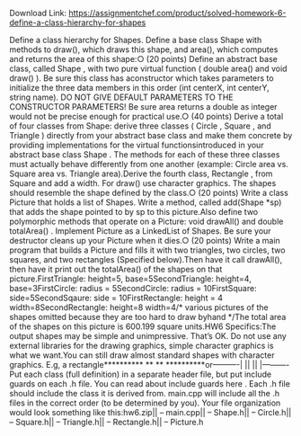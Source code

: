 Download Link: https://assignmentchef.com/product/solved-homework-6-define-a-class-hierarchy-for-shapes
<br>
<p class="ui header product-top-header" title="C++ Programming Homework 6 Solution"> Define a class hierarchy for Shapes. Define a base class Shape with methods to draw(), which draws this shape, and area(), which computes and returns the area of this shape:○ (20 points) Define an abstract base class, called Shape , with two pure virtual function ( double area() and void draw() ). Be sure this class has aconstructor which takes parameters to initialize the three data members in this order (int centerX, int centerY, string name). DO NOT GIVE DEFAULT PARAMETERS TO THE CONSTRUCTOR PARAMETERS! Be sure area returns a double as integer would not be precise enough for practical use.○ (40 points) Derive a total of four classes from Shape: derive three classes ( Circle , Square , and Triangle ) directly from your abstract base class and make them concrete by providing implementations for the virtual functionsintroduced in your abstract base class Shape . The methods for each of these three classes must actually behave differently from one another (example: Circle area vs. Square area vs. Triangle area).Derive the fourth class, Rectangle , from Square and add a width. For draw() use character graphics. The shapes should resemble the shape defined by the class.○ (20 points) Write a class Picture that holds a list of Shapes. Write a method, called add(Shape *sp) that adds the shape pointed to by sp to this picture.Also define two polymorphic methods that operate on a Picture: void drawAll() and double totalArea() . Implement Picture as a LinkedList of Shapes. Be sure your destructor cleans up your Picture when it dies.○ (20 points) Write a main program that builds a Picture and fills it with two triangles, two circles, two squares, and two rectangles (Specified below).Then have it call drawAll(), then have it print out the totalArea() of the shapes on that picture.FirstTriangle: height=5, base=5SecondTriangle: height=4, base=3FirstCircle: radius = 5SecondCircle: radius = 10FirstSquare: side=5SecondSqaure: side = 10FirstRectangle: height = 4 width=8SecondRectangle: height=8 width=4/* various pictures of the shapes omitted because they are too hard to draw byhand */The total area of the shapes on this picture is 600.199 square units.HW6 Specifics:The output shapes may be simple and unimpressive. That’s OK. Do not use any external libraries for the drawing graphics, simple character graphics is what we want.You can still draw almost standard shapes with character graphics. E.g, a rectangle********** ** ** **********or———-| || || |———-Put each class (full definition) in a separate header file, but put include guards on each .h file. You can read about include guards here . Each .h file should include the class it is derived from. main.cpp will include all the .h files in the correct order (to be determined by you). Your file organization would look something like this:hw6.zip|| – main.cpp|| – Shape.h|| – Circle.h|| – Square.h|| – Triangle.h|| – Rectangle.h|| – Picture.h